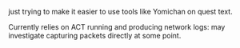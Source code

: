 just trying to make it easier to use tools like Yomichan on quest text.

Currently relies on ACT running and producing network logs: may investigate capturing packets directly at some point.
